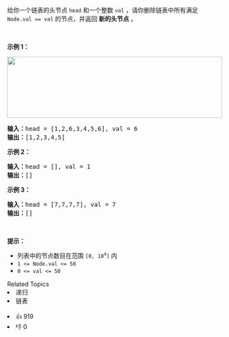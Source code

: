 给你一个链表的头节点 <code>head</code> 和一个整数 <code>val</code> ，请你删除链表中所有满足 <code>Node.val == val</code>
的节点，并返回 <strong>新的头节点</strong> 。
<p> </p>

<p><strong>示例 1：</strong></p>
<img alt="" src="https://assets.leetcode.com/uploads/2021/03/06/removelinked-list.jpg" style="width: 500px; height: 142px;" />
<pre>
<strong>输入：</strong>head = [1,2,6,3,4,5,6], val = 6
<strong>输出：</strong>[1,2,3,4,5]
</pre>

<p><strong>示例 2：</strong></p>

<pre>
<strong>输入：</strong>head = [], val = 1
<strong>输出：</strong>[]
</pre>

<p><strong>示例 3：</strong></p>

<pre>
<strong>输入：</strong>head = [7,7,7,7], val = 7
<strong>输出：</strong>[]
</pre>

<p> </p>

<p><strong>提示：</strong></p>

<ul>
	<li>列表中的节点数目在范围 <code>[0, 10<sup>4</sup>]</code> 内</li>
	<li><code>1 <= Node.val <= 50</code></li>
	<li><code>0 <= val <= 50</code></li>
</ul>
<div><div>Related Topics</div><div><li>递归</li><li>链表</li></div></div><br><div><li>👍 919</li><li>👎 0</li></div>
